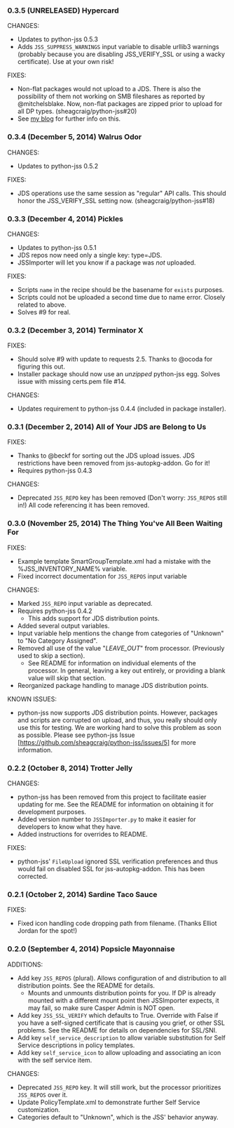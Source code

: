 ### 0.3.5 (UNRELEASED) Hypercard

CHANGES:

- Updates to python-jss 0.5.3
- Adds ```JSS_SUPPRESS_WARNINGS``` input variable to disable urllib3 warnings (probably because you are disabling JSS_VERIFY_SSL or using a wacky certificate). Use at your own risk!

FIXES:

- Non-flat packages would not upload to a JDS. There is also the possibility of them not working on SMB fileshares as reported by @mitchelsblake. Now, non-flat packages are zipped prior to upload for all DP types. (sheagcraig/python-jss#20)
- See [my blog](http://labs.da.org/wordpress/sheagcraig/2014/12/09/zipping-non-flat-packages-for-casper/) for further info on this.

### 0.3.4 (December 5, 2014) Walrus Odor

CHANGES:

- Updates to python-jss 0.5.2

FIXES:

- JDS operations use the same session as "regular" API calls. This should honor the JSS_VERIFY_SSL setting now. (sheagcraig/python-jss#18)

### 0.3.3 (December 4, 2014) Pickles

CHANGES:

- Updates to python-jss 0.5.1
- JDS repos now need only a single key: type=JDS.
- JSSImporter will let you know if a package was *not* uploaded.

FIXES:

- Scripts ```name``` in the recipe should be the basename for ```exists``` purposes.
- Scripts could not be uploaded a second time due to name error. Closely related to above.
- Solves #9 for real.

### 0.3.2 (December 3, 2014) Terminator X

FIXES:

- Should solve #9 with update to requests 2.5. Thanks to @ocoda for figuring this out.
- Installer package should now use an _unzipped_ python-jss egg. Solves issue with missing certs.pem file #14.

CHANGES:

- Updates requirement to python-jss 0.4.4 (included in package installer).

### 0.3.1 (December 2, 2014) All of Your JDS are Belong to Us

FIXES:

- Thanks to @beckf for sorting out the JDS upload issues. JDS restrictions have been removed from jss-autopkg-addon. Go for it!
- Requires python-jss 0.4.3

CHANGES:

- Deprecated ```JSS_REPO``` key has been removed (Don't worry: ```JSS_REPOS``` still in!) All code referencing it has been removed.

### 0.3.0 (November 25, 2014) The Thing You've All Been Waiting For

FIXES:

- Example template SmartGroupTemplate.xml had a mistake with the %JSS_INVENTORY_NAME% variable.
- Fixed incorrect documentation for ```JSS_REPOS``` input variable

CHANGES:

- Marked ```JSS_REPO``` input variable as deprecated.
- Requires python-jss 0.4.2
	- This adds support for JDS distribution points.
- Added several output variables.
- Input variable help mentions the change from categories of "Unknown" to "No Category Assigned".
- Removed all use of the value "*LEAVE_OUT*" from processor. (Previously used to skip a section).
	- See README for information on individual elements of the processor. In general, leaving a key out entirely, or providing a blank value will skip that section.
- Reorganized package handling to manage JDS distribution points.

KNOWN ISSUES:

- python-jss now supports JDS distribution points. However, packages and scripts are corrupted on upload, and thus, you really should only use this for testing. We are working hard to solve this problem as soon as possible. Please see python-jss Issue [https://github.com/sheagcraig/python-jss/issues/5] for more information.

### 0.2.2 (October 8, 2014) Trotter Jelly

CHANGES:

- python-jss has been removed from this project to facilitate easier updating for me. See the README for information on obtaining it for development purposes.
- Added version number to ```JSSImporter.py``` to make it easier for developers to know what they have.
- Added instructions for overrides to README.

FIXES:

- python-jss' ```FileUpload``` ignored SSL verification preferences and thus would fail on disabled SSL for jss-autopkg-addon. This has been corrected.

### 0.2.1 (October 2, 2014) Sardine Taco Sauce

FIXES:

- Fixed icon handling code dropping path from filename. (Thanks Elliot Jordan for the spot!)

### 0.2.0 (September 4, 2014) Popsicle Mayonnaise

ADDITIONS:

- Add key ```JSS_REPOS``` (plural). Allows configuration of and distribution to all distribution points. See the README for details.
	- Mounts and unmounts distribution points for you. If DP is already mounted with a different mount point then JSSImporter expects, it may fail, so make sure Casper Admin is NOT open.
- Add key ```JSS_SSL_VERIFY``` which defaults to True. Override with False if you have a self-signed certificate that is causing you grief, or other SSL problems. See the README for details on dependencies for SSL/SNI.
- Add key ```self_service_description``` to allow variable substitution for Self Service descriptions in policy templates.
- Add key ```self_service_icon``` to allow uploading and associating an icon with the self service item.

CHANGES:

- Deprecated ```JSS_REPO``` key. It will still work, but the processor prioritizes ```JSS_REPOS``` over it.
- Update PolicyTemplate.xml to demonstrate further Self Service customization.
- Categories default to "Unknown", which is the JSS' behavior anyway.

